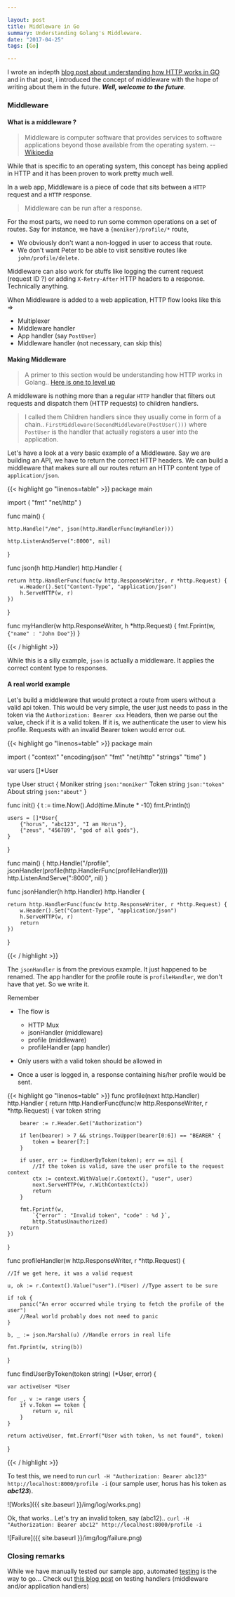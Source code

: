 ```yaml
---

layout: post
title: Middleware in Go
summary: Understanding Golang's Middleware.
date: "2017-04-25"
tags: [Go]

---
```



I wrote an indepth [blog post about understanding how HTTP works in GO][http_in_go] and in that post, i introduced the concept of
middleware with the hope of writing about them in the future. ___Well, welcome to the future___.

### Middleware

#### What is a middleware ?

> Middleware is computer software that provides services to software applications beyond those available from the operating system. -- [Wikipedia](https://en.wikipedia.org/wiki/Middleware)

While that is specific to an operating system, this concept has being applied in HTTP and it has been proven to work pretty much well.

In a web app, Middleware is a piece of code that sits between a `HTTP` request and a `HTTP` response.

> Middleware can be run after a response.

For the most parts, we need to run some common operations on a set of routes. Say for instance, we have a `{moniker}/profile/*` route,

- We obviously don't want a non-logged in user to access that route.
- We don't want Peter to be able to visit sensitive routes like `john/profile/delete`.

Middleware can also work for stuffs like logging the current request (request ID ?) or adding `X-Retry-After` HTTP headers to a response. Technically anything.

When Middleware is added to a web application, HTTP flow looks like this =>

- Multiplexer
- Middleware handler
- App handler (say `PostUser`)
- Middleware handler (not necessary, can skip this)


#### Making Middleware

> A primer to this section would be understanding how HTTP works in Golang.. [Here is one to level up][http_in_go]

A middleware is nothing more than a regular `HTTP` handler that filters out requests and dispatch them (HTTP requests) to children handlers.

>I called  them Children handlers since they usually come in form of a chain.. `FirstMiddleware(SecondMiddleware(PostUser()))` where `PostUser` is the handler that actually registers a user into the application.

Let's have a look at a very basic example of a Middleware.
Say we are building an API, we have to return the correct HTTP headers. We can build a middleware that makes sure all our routes return an HTTP content type of `application/json`.

{{< highlight go "linenos=table"  >}}
package main

import (
	"fmt"
	"net/http"
)

func main() {

	http.Handle("/me", json(http.HandlerFunc(myHandler)))

	http.ListenAndServe(":8000", nil)
}

func json(h http.Handler) http.Handler {

	return http.HandlerFunc(func(w http.ResponseWriter, r *http.Request) {
		w.Header().Set("Content-Type", "application/json")
		h.ServeHTTP(w, r)
	})
}

func myHandler(w http.ResponseWriter, h *http.Request) {
	fmt.Fprint(w, `{"name" : "John Doe"}`)
}

{{< / highlight >}}

While this is a silly example, `json` is actually a middleware. It applies the correct content type to responses.

#### A real world example

Let's build a middleware that would protect a route from users without a valid api token.
This would be very simple, the user just needs to pass in the token via the `Authorization: Bearer xxx` Headers, then we parse out the value, check if it is a valid token.
If it is, we authenticate the user to view his profile. Requests with an invalid Bearer token would error out.

{{< highlight go "linenos=table"  >}}
package main

import (
	"context"
	"encoding/json"
	"fmt"
	"net/http"
	"strings"
	"time"
)

var users []*User

type User struct {
	Moniker string `json:"moniker"`
	Token   string `json:"token"`
	About   string `json:"about"`
}

func init() {
	t := time.Now().Add(time.Minute * -10)
	fmt.Println(t)

	users = []*User{
		{"horus", "abc123", "I am Horus"},
		{"zeus", "456789", "god of all gods"},
	}
}

func main() {
	http.Handle("/profile", jsonHandler(profile(http.HandlerFunc(profileHandler))))
	http.ListenAndServe(":8000", nil)
}

func jsonHandler(h http.Handler) http.Handler {

	return http.HandlerFunc(func(w http.ResponseWriter, r *http.Request) {
		w.Header().Set("Content-Type", "application/json")
		h.ServeHTTP(w, r)
		return
	})
}

{{< / highlight >}}

The `jsonHandler` is from the previous example. It just happened to be renamed. The app handler for the profile route is `profileHandler`, we don't have that yet. So we write it.

Remember

- The flow is
  - HTTP Mux
  - jsonHandler (middleware)
  - profile (middleware)
  - profileHandler (app handler)

- Only users with a valid token should be allowed in
- Once a user is logged in, a response containing his/her profile would be sent.


{{< highlight go "linenos=table"  >}}
func profile(next http.Handler) http.Handler {
	return http.HandlerFunc(func(w http.ResponseWriter, r *http.Request) {
		var token string

		bearer := r.Header.Get("Authorization")

		if len(bearer) > 7 && strings.ToUpper(bearer[0:6]) == "BEARER" {
			token = bearer[7:]
		}

		if user, err := findUserByToken(token); err == nil {
			//If the token is valid, save the user profile to the request context
			ctx := context.WithValue(r.Context(), "user", user)
			next.ServeHTTP(w, r.WithContext(ctx))
			return
		}

		fmt.Fprintf(w,
			`{"error" : "Invalid token", "code" : %d }`,
			http.StatusUnauthorized)
		return
	})
}

func profileHandler(w http.ResponseWriter, r *http.Request) {

	//If we get here, it was a valid request

	u, ok := r.Context().Value("user").(*User) //Type assert to be sure

	if !ok {
		panic("An error occurred while trying to fetch the profile of the user")
		//Real world probably does not need to panic
	}

	b, _ := json.Marshal(u) //Handle errors in real life

	fmt.Fprint(w, string(b))
}

func findUserByToken(token string) (*User, error) {

	var activeUser *User

	for _, v := range users {
		if v.Token == token {
			return v, nil
		}
	}

	return activeUser, fmt.Errorf("User with token, %s not found", token)
}

{{< / highlight >}}

To test this, we need to run `curl -H "Authorization: Bearer abc123" http://localhost:8000/profile -i` (our sample user, horus has his token as ___abc123___).

![Works]({{ site.baseurl }}/img/log/works.png)

Ok, that works.. Let's try an invalid token, say (abc12).. `curl -H "Authorization: Bearer abc12" http://localhost:8000/profile -i `

![Failure]({{ site.baseurl }}/img/log/failure.png)


### Closing remarks

While we have manually tested our sample app, automated [testing](/tags#testing) is the way to go... Check out [this blog post](/blog/2017/04/08/testing-http-handlers-go/) on testing handlers (middleware and/or application handlers)

[http_in_go]: /blog/2017/04/03/http-in-go/



